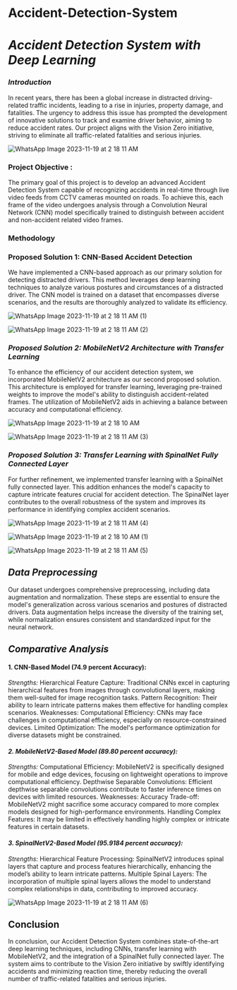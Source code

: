 # Accident-Detection-System

# *Accident Detection System with Deep Learning*

### *Introduction*
In recent years, there has been a global increase in distracted driving-related traffic incidents, leading to a rise in injuries, property damage, and fatalities. The urgency to address this issue has prompted the development of innovative solutions to track and examine driver behavior, aiming to reduce accident rates. Our project aligns with the Vision Zero initiative, striving to eliminate all traffic-related fatalities and serious injuries.

![WhatsApp Image 2023-11-19 at 2 18 11 AM](https://github.com/ashish6523/Accident-Detection-System/assets/108401537/2cc0bce9-ee01-4707-b5fb-9448f79aba90)


### Project Objective : 
The primary goal of this project is to develop an advanced Accident Detection System capable of recognizing accidents in real-time through live video feeds from CCTV cameras mounted on roads. To achieve this, each frame of the video undergoes analysis through a Convolution Neural Network (CNN) model specifically trained to distinguish between accident and non-accident related video frames.

###  Methodology

### Proposed Solution 1: CNN-Based Accident Detection 
We have implemented a CNN-based approach as our primary solution for detecting distracted drivers. This method leverages deep learning techniques to analyze various postures and circumstances of a distracted driver. The CNN model is trained on a dataset that encompasses diverse scenarios, and the results are thoroughly analyzed to validate its efficiency.

![WhatsApp Image 2023-11-19 at 2 18 11 AM (1)](https://github.com/ashish6523/Accident-Detection-System/assets/108401537/a3159f31-e187-4c49-b218-ac18a0edc36f)

![WhatsApp Image 2023-11-19 at 2 18 11 AM (2)](https://github.com/ashish6523/Accident-Detection-System/assets/108401537/9940d573-216d-4dec-8170-38643d142fee)

### *Proposed Solution 2: MobileNetV2 Architecture with Transfer Learning*
To enhance the efficiency of our accident detection system, we incorporated MobileNetV2 architecture as our second proposed solution. This architecture is employed for transfer learning, leveraging pre-trained weights to improve the model's ability to distinguish accident-related frames. The utilization of MobileNetV2 aids in achieving a balance between accuracy and computational efficiency.

![WhatsApp Image 2023-11-19 at 2 18 10 AM](https://github.com/ashish6523/Accident-Detection-System/assets/108401537/1f65db35-94ba-43e4-a94e-2a96ccbb7aa6)

![WhatsApp Image 2023-11-19 at 2 18 11 AM (3)](https://github.com/ashish6523/Accident-Detection-System/assets/108401537/16c5103c-09fa-4c03-bedc-afc0261fa31a)


### *Proposed Solution 3:  Transfer Learning with SpinalNet Fully Connected Layer*
For further refinement, we implemented transfer learning with a SpinalNet fully connected layer. This addition enhances the model's capacity to capture intricate features crucial for accident detection. The SpinalNet layer contributes to the overall robustness of the system and improves its performance in identifying complex accident scenarios.

![WhatsApp Image 2023-11-19 at 2 18 11 AM (4)](https://github.com/ashish6523/Accident-Detection-System/assets/108401537/844884d4-5399-417d-bf7a-156d95a38c25)

![WhatsApp Image 2023-11-19 at 2 18 10 AM (1)](https://github.com/ashish6523/Accident-Detection-System/assets/108401537/ad1ea7a2-d787-4ef1-b3f9-19b2c9840e6d)

![WhatsApp Image 2023-11-19 at 2 18 11 AM (5)](https://github.com/ashish6523/Accident-Detection-System/assets/108401537/e65acd4c-d6bb-48bf-9dd2-baf539e7b904)

## *Data Preprocessing*
Our dataset undergoes comprehensive preprocessing, including data augmentation and normalization. These steps are essential to ensure the model's generalization across various scenarios and postures of distracted drivers. Data augmentation helps increase the diversity of the training set, while normalization ensures consistent and standardized input for the neural network.

## *Comparative Analysis*

#### 1. CNN-Based Model (74.9 percent Accuracy): 
*Strengths:*
Hierarchical Feature Capture: Traditional CNNs excel in capturing hierarchical features from images through convolutional layers, making them well-suited for image recognition tasks.
Pattern Recognition: Their ability to learn intricate patterns makes them effective for handling complex scenarios.
Weaknesses:
Computational Efficiency: CNNs may face challenges in computational efficiency, especially on resource-constrained devices.
Limited Optimization: The model's performance optimization for diverse datasets might be constrained.

#### *2. MobileNetV2-Based Model (89.80 percent accuracy):*
*Strengths:*
Computational Efficiency: MobileNetV2 is specifically designed for mobile and edge devices, focusing on lightweight operations to improve computational efficiency.
Depthwise Separable Convolutions: Efficient depthwise separable convolutions contribute to faster inference times on devices with limited resources.
Weaknesses:
Accuracy Trade-off: MobileNetV2 might sacrifice some accuracy compared to more complex models designed for high-performance environments.
Handling Complex Features: It may be limited in effectively handling highly complex or intricate features in certain datasets.

#### *3. SpinalNetV2-Based Model (95.9184 percent accuracy):*
*Strengths:*
Hierarchical Feature Processing: SpinalNetV2 introduces spinal layers that capture and process features hierarchically, enhancing the model’s ability to learn intricate patterns.
Multiple Spinal Layers: The incorporation of multiple spinal layers allows the model to understand complex relationships in data, contributing to improved accuracy.

![WhatsApp Image 2023-11-19 at 2 18 11 AM (6)](https://github.com/ashish6523/Accident-Detection-System/assets/108401537/829650da-5188-4c15-b252-8c35ebe9ae83)

## Conclusion 
In conclusion, our Accident Detection System combines state-of-the-art deep learning techniques, including CNNs, transfer learning with MobileNetV2, and the integration of a SpinalNet fully connected layer. The system aims to contribute to the Vision Zero initiative by swiftly identifying accidents and minimizing reaction time, thereby reducing the overall number of traffic-related fatalities and serious injuries.
